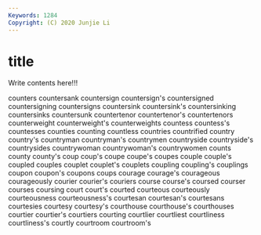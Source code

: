 ```yaml
---
Keywords: 1284
Copyright: (C) 2020 Junjie Li
---
```


# title

Write contents here!!!
 
counters 
countersank 
countersign 
countersign's 
countersigned 
countersigning 
countersigns
countersink 
countersink's 
countersinking 
countersinks 
countersunk 
countertenor 
countertenor's 
countertenors 
counterweight 
counterweight's
counterweights 
countess 
countess's 
countesses 
counties 
counting 
countless 
countries 
countrified 
country
country's 
countryman 
countryman's 
countrymen 
countryside 
countryside's 
countrysides 
countrywoman 
countrywoman's 
countrywomen
counts 
county 
county's 
coup 
coup's 
coupe 
coupe's 
coupes 
couple 
couple's
coupled 
couples 
couplet 
couplet's 
couplets 
coupling 
coupling's 
couplings 
coupon 
coupon's
coupons 
coups 
courage 
courage's 
courageous 
courageously 
courier 
courier's 
couriers 
course
course's 
coursed 
courser 
courses 
coursing 
court 
court's 
courted 
courteous 
courteously
courteousness 
courteousness's 
courtesan 
courtesan's 
courtesans 
courtesies 
courtesy 
courtesy's 
courthouse 
courthouse's
courthouses 
courtier 
courtier's 
courtiers 
courting 
courtlier 
courtliest 
courtliness 
courtliness's 
courtly
courtroom 
courtroom's 
